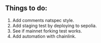 ## Things to do:

1. Add comments natspec style.
2. Add staging test by deploying to sepolia.
3. See if mainnet forking test works.
4. Add automation with chainlink.
